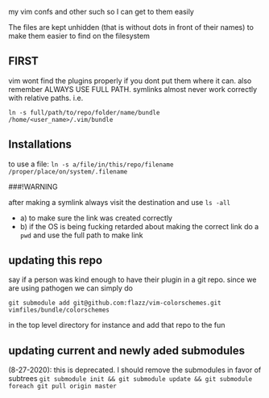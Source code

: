 my vim confs and other such so I can get to them easily

The files are kept unhidden (that is without dots in front of their names) to make them easier to find on the filesystem

## FIRST
vim wont find the plugins properly if you dont put them where it can. 
also remember ALWAYS USE FULL PATH. symlinks almost never work correctly with relative paths.
i.e.

  `ln -s full/path/to/repo/folder/name/bundle /home/<user_name>/.vim/bundle`

## Installations

to use a file: 
  `ln -s a/file/in/this/repo/filename /proper/place/on/system/.filename`


###!WARNING

after making a symlink always visit the destination and use `ls -all`

* a)  to make sure the link was created correctly
* b) if the OS is being fucking retarded about making the correct link do a `pwd` and use the full path to make link

## updating this repo
say if a person was kind enough to have their plugin in a git repo. since we are using pathogen we can simply do
  
    git submodule add git@github.com:flazz/vim-colorschemes.git vimfiles/bundle/colorschemes

in the top level directory for instance and add that repo to the fun

## updating current and newly aded submodules
  (8-27-2020): this is deprecated. I should remove the submodules in favor of subtrees
  `git submodule init && git submodule update && git submodule foreach git pull origin master`
